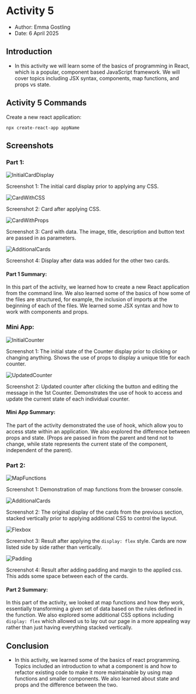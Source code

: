# Activity 5

- Author:  Emma Gostling
- Date:  6 April 2025

## Introduction

- In this activity we will learn some of the basics of programming in React, which is a popular, component based JavaScript framework. We will cover topics including JSX syntax, components, map functions, and props vs state.

## Activity 5 Commands

Create a new react application:
```
npx create-react-app appName
```

## Screenshots
### Part 1:

![InitialCardDisplay](InitialCardDisplay.png)

Screenshot 1: The initial card display prior to applying any CSS.

![CardWithCSS](CardWithCSS.png)

Screenshot 2: Card after applying CSS.

![CardWithProps](CardWithProps.png)

Screenshot 3: Card with data. The image, title, description and button text are passed in as parameters.

![AdditionalCards](AdditionalCards.png)

Screenshot 4: Display after data was added for the other two cards.

#### Part 1 Summary:

In this part of the activity, we learned how to create a new React application from the command line. We also learned some of the basics of how some of the files are structured, for example, the inclusion of imports at the beginning of each of the files. We learned some JSX syntax and how to work with components and props.

### Mini App:

![InitialCounter](InitialCounter.png)

Screenshot 1: The initial state of the Counter display prior to clicking or changing anything. Shows the use of props to display a unique title for each counter.

![UpdatedCounter](UpdatedCounter.png)

Screenshot 2: Updated counter after clicking the button and editing the message in the 1st Counter. Demonstrates the use of hook to access and update the current state of each individual counter.

#### Mini App Summary:

The part of the activity demonstrated the use of hook, which allow you to access state within an application. We also explored the difference between props and state. (Props are passed in from the parent and tend not to change, while state represents the current state of the component, independent of the parent).

### Part 2:

![MapFunctions](MapFunctions.png)

Screenshot 1: Demonstration of map functions from the browser console.

![AdditionalCards](AdditionalCards.png)

Screenshot 2: The original display of the cards from the previous section, stacked vertically prior to applying additional CSS to control the layout.

![Flexbox](Flexbox.png)

Screenshot 3: Result after applying the ```display: flex``` style. Cards are now listed side by side rather than vertically.

![Padding](Padding.png)

Screenshot 4: Result after adding padding and margin to the applied css. This adds some space between each of the cards.

#### Part 2 Summary:

In this part of the activity, we looked at map functions and how they work, essentially transforming a given set of data based on the rules defined in the function. We also explored some additional CSS options including ```display: flex``` which allowed us to lay out our page in a more appealing way rather than just having everything stacked vertically.

## Conclusion

- In this activity, we learned some of the basics of react programming. Topics included an introduction to what a component is and how to refactor existing code to make it more maintainable by using map functions and smaller components. We also learned about state and props and the difference between the two.